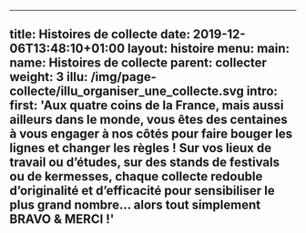 ---

title: Histoires de collecte
date: 2019-12-06T13:48:10+01:00
layout: histoire
menu: 
    main:
        name: Histoires de collecte
        parent: collecter
        weight: 3
illu: /img/page-collecte/illu_organiser_une_collecte.svg
intro:
    first: 'Aux quatre coins de la France, mais aussi ailleurs dans le monde, vous êtes des centaines à vous engager à nos côtés pour faire bouger les lignes et changer les règles ! Sur vos lieux de travail ou d’études, sur des stands de festivals ou de kermesses, chaque collecte redouble d’originalité et d’efficacité pour sensibiliser le plus grand nombre… alors tout simplement BRAVO & MERCI !'
---
